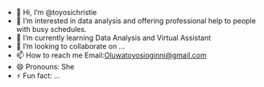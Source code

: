 - 👋 Hi, I’m @toyosichristie
- 👀 I’m interested in data analysis and offering professional help to people with busy schedules.
- 🌱 I’m currently learning Data Analysis and Virtual Assistant 
- 💞️ I’m looking to collaborate on ...
- 📫 How to reach me Email:Oluwatoyosioginni@gmail.com
- 😄 Pronouns: She
- ⚡ Fun fact: ...

<!---
toyosichristie/toyosichristie is a ✨ special ✨ repository because its `README.md` (this file) appears on your GitHub profile.
You can click the Preview link to take a look at your changes.
--->

